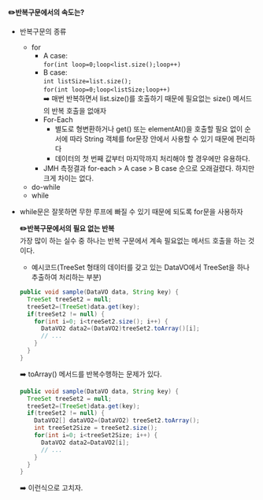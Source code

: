 **✏️반복구문에서의 속도는?**   
* 반복구문의 종류
  * for
    * A case:   
      `for(int loop=0;loop<list.size();loop++)`
    * B case:   
      `int listSize=list.size();`   
      `for(int loop=0;loop<listSize;loop++)`   
      ➡️ 매번 반복하면서 list.size()를 호출하기 때문에 필요없는 size() 메서드의 반복 호출을 없애자
    * For-Each
      * 별도로 형변환하거나 get() 또는 elementAt()을 호출할 필요 없이 순서에 따라 String 객체를 for문장 안에서 사용할 수 있기 때문에 편리하다
      * 데이터의 첫 번째 값부터 마지막까지 처리해야 할 경우에만 유용하다.
    * JMH 측정결과 for-each > A case > B case 순으로 오래걸렸다. 하지만 크게 차이는 없다.
  * do-while
  * while
* while문은 잘못하면 무한 루프에 빠질 수 있기 때문에 되도록 for문을 사용하자
 
  **✏️반복구문에서의 필요 없는 반복**   
  가장 많이 하는 실수 중 하나는 반복 구문에서 계속 필요없는 메서드 호출을 하는 것이다.
  * 예시코드(TreeSet 형태의 데이터를 갖고 있는 DataVO에서 TreeSet을 하나 추출하여 처리하는 부분)

  ```java
  public void sample(DataVO data, String key) {
    TreeSet treeSet2 = null;
    treeSet2=(TreeSet)data.get(key);
    if(treeSet2 != null) {
      for(int i=0; i<treeSet2.size(); i++) {
        DataVO2 data2=(DataVO2)treeSet2.toArray()[i];
        // ...
      }
    }
  } 
  ```
  ➡️ toArray() 메서드를 반복수행하는 문제가 있다.
  
  ```java
  public void sample(DataVO data, String key) {
    TreeSet treeSet2 = null;
    treeSet2=(TreeSet)data.get(key);
    if(treeSet2 != null) {
      DataVO2[] dataVO2=(DataVO2) treeSet2.toArray();
      int treeSet2Size = treeSet2.size();
      for(int i=0; i<treeSet2Size; i++) {
        DataVO2 data2=DataVO2[i];
        // ...
      }
    }
  } 
  ```
  ➡️ 이런식으로 고치자.
